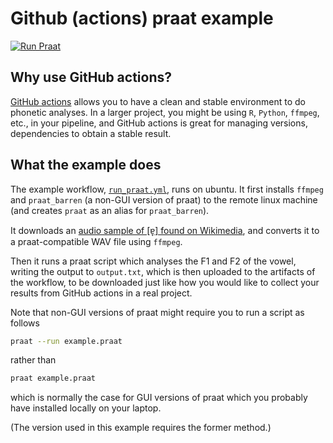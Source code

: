 # Github (actions) praat example

[![Run Praat](https://github.com/edward-martyr/github-praat-example/actions/workflows/run_praat.yml/badge.svg)](https://github.com/edward-martyr/github-praat-example/actions/workflows/run_praat.yml)

## Why use GitHub actions?

[GitHub actions](https://docs.github.com/en/actions) allows you to have a clean and stable environment to do phonetic analyses.
In a larger project, you might be using `R`, `Python`, `ffmpeg`, etc., in your pipeline, and GitHub actions is great for managing versions, dependencies to obtain a stable result.

## What the example does

The example workflow, [`run_praat.yml`](https://github.com/edward-martyr/github-praat-example/actions/workflows/run_praat.yml), runs on ubuntu.
It first installs `ffmpeg` and `praat_barren` (a non-GUI version of praat) to the remote linux machine (and creates `praat` as an alias for `praat_barren`).

It downloads an [audio sample of [ɐ̞] found on Wikimedia](https://upload.wikimedia.org/wikipedia/commons/5/50/Open_central_unrounded_vowel.ogg), and converts it to a praat-compatible WAV file using `ffmpeg`.

Then it runs a praat script which analyses the F1 and F2 of the vowel, writing the output to `output.txt`, which is then uploaded to the artifacts of the workflow, to be downloaded just like how you would like to collect your results from GitHub actions in a real project.

Note that non-GUI versions of praat might require you to run a script as follows

```bash
praat --run example.praat
```

rather than

```bash
praat example.praat
```

which is normally the case for GUI versions of praat which you probably have installed locally on your laptop.

(The version used in this example requires the former method.)
